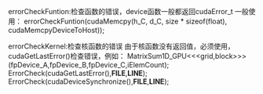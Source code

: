 errorCheckFuntion:检查函数的错误，device函数一般都返回cudaError_t
一般使用：
errorCheckFuntion(cudaMemcpy(h_C, d_C, size * sizeof(float), cudaMemcpyDeviceToHost));

errorCheckKernel:检查核函数的错误
由于核函数没有返回值，必须使用，cudaGetLastError()检查错误，例如：
MatrixSum1D_GPU<<<grid,block>>>(fpDevice_A,fpDevice_B,fpDevice_C,iElemCount);
ErrorCheck(cudaGetLastError(),__FILE__,__LINE__);
ErrorCheck(cudaDeviceSynchronize(),__FILE__,__LINE__);
